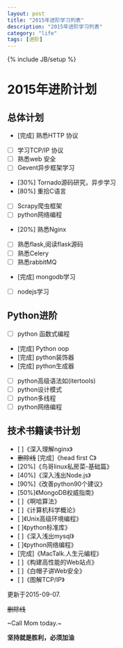 ```yaml
---
layout: post
title: "2015年进阶学习列表"
description: "2015年进阶学习列表"
category: "life"
tags: [进阶]
---
```

{% include JB/setup %}

# 2015年进阶计划

## 总体计划

- [完成] 熟悉HTTP 协议
- [ ] 学习TCP/IP 协议
- [ ] 熟悉web 安全
- [ ] Gevent异步框架学习
- [30%] Tornado源码研究，异步学习
- [80%] 重拾C语言
- [ ] Scrapy爬虫框架
- [ ] python网络编程
- [20%] 熟悉Nginx
- [ ] 熟悉flask,阅读flask源码
- [ ] 熟悉Celery
- [ ] 熟悉rabbitMQ
- [完成] mongodb学习
- [ ] nodejs学习

## Python进阶

- [ ] python 函数式编程
- [完成] Python oop
- [完成] python装饰器
- [完成] python生成器
- [ ] python高级语法如(itertools)
- [ ] python设计模式
- [ ] python多线程
- [ ] python网络编程

## 技术书籍读书计划

- [ ]《深入理解nginx》
- ~~删除线~~ [完成]《head first C》
- [20%]《鸟哥linux私房菜-基础篇》
- [40%]《深入浅出Node.js》
- [90%]《改善python90个建议》
- [50%]《MongoDB权威指南》
- [ ]《啊哈算法》
- [ ]《计算机科学概论》
- [ ]《Unix高级环境编程》
- [ ]《python标准库》
- [ ]《深入浅出mysql》
- [ ]《python网络编程》
- [完成]《MacTalk.人生元编程》
- [ ]《构建高性能的Web站点》
- [ ]《白帽子讲Web安全》
- [ ]《图解TCP/IP》

更新于2015-09-07.

~~删除线~~

~Call Mom today.~

**坚持就是胜利，必须加油**
